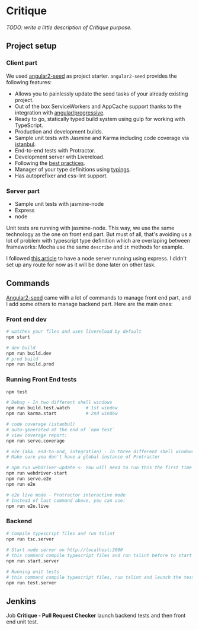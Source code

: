 # Critique

*TODO: write a little description of Critique purpose.*

## Project setup

### Client part
We used [angular2-seed](https://github.com/mgechev/angular2-seed) as project starter.
`angular2-seed` provides the following features:

- Allows you to painlessly update the seed tasks of your already existing project.
- Out of the box ServiceWorkers and AppCache support thanks to the integration with [angular/progressive](https://github.com/angular/progressive).
- Ready to go, statically typed build system using gulp for working with TypeScript.
- Production and development builds.
- Sample unit tests with Jasmine and Karma including code coverage via [istanbul](https://gotwarlost.github.io/istanbul/).
- End-to-end tests with Protractor.
- Development server with Livereload.
- Following the [best practices](https://angular.io/styleguide).
- Manager of your type definitions using [typings](https://github.com/typings/typings).
- Has autoprefixer and css-lint support.

### Server part
- Sample unit tests with jasmine-node
- Express
- node

Unit tests are running with jasmine-node. This way, we use the same technology as the one on front end part. 
But must of all, that's avoiding us a lot of problem with typescript type definition which are overlaping between frameworks: Mocha use the same `describe` and `it` methods for example.

I followed [this article](http://brianflove.com/2016/03/29/typescript-express-node-js/) to have a node server running using express. I didn't set up any route for now as it will be done later on other task.

## Commands
[Angular2-seed](https://github.com/mgechev/angular2-seed) came with a lot of commands to manage front end part, and I add some others to manage backend part. Here are the main ones:

### Front end dev
```bash
# watches your files and uses livereload by default
npm start

# dev build
npm run build.dev
# prod build
npm run build.prod
```

### Running Front End tests

```bash
npm test

# Debug - In two different shell windows
npm run build.test.watch      # 1st window
npm run karma.start           # 2nd window

# code coverage (istanbul)
# auto-generated at the end of `npm test`
# view coverage report:
npm run serve.coverage

# e2e (aka. end-to-end, integration) - In three different shell windows
# Make sure you don't have a global instance of Protractor

# npm run webdriver-update <- You will need to run this the first time
npm run webdriver-start
npm run serve.e2e
npm run e2e

# e2e live mode - Protractor interactive mode
# Instead of last command above, you can use:
npm run e2e.live
```

### Backend
```bash
# Compile typescript files and run tslint
npm run tsc.server
 
# Start node server on http://localhost:3000
# this command compile typescript files and run tslint before to start the server
npm run start.server

# Running unit tests 
# this command compile typescript files, run tslint and launch the tests
npm run test.server
```

## Jenkins
Job **Critique - Pull Request Checker** launch backend tests and then front end unit test.
